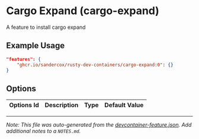 
# Cargo Expand (cargo-expand)

A feature to install cargo expand

## Example Usage

```json
"features": {
    "ghcr.io/sandercox/rusty-dev-containers/cargo-expand:0": {}
}
```

## Options

| Options Id | Description | Type | Default Value |
|-----|-----|-----|-----|




---

_Note: This file was auto-generated from the [devcontainer-feature.json](https://github.com/sandercox/rusty-dev-containers/blob/main/src/cargo-expand/devcontainer-feature.json).  Add additional notes to a `NOTES.md`._
